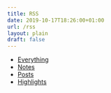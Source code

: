 ```yaml
---
title: RSS
date: 2019-10-17T18:26:00+01:00
url: /rss
layout: plain
draft: false
---
```


- [Everything](https://jackreid.xyz/index.xml)
- [Notes](https://jackreid.xyz/note/index.xml)
- [Posts](https://jackreid.xyz/post/index.xml)
- [Highlights](https://jackreid.xyz/highlight/index.xml)
